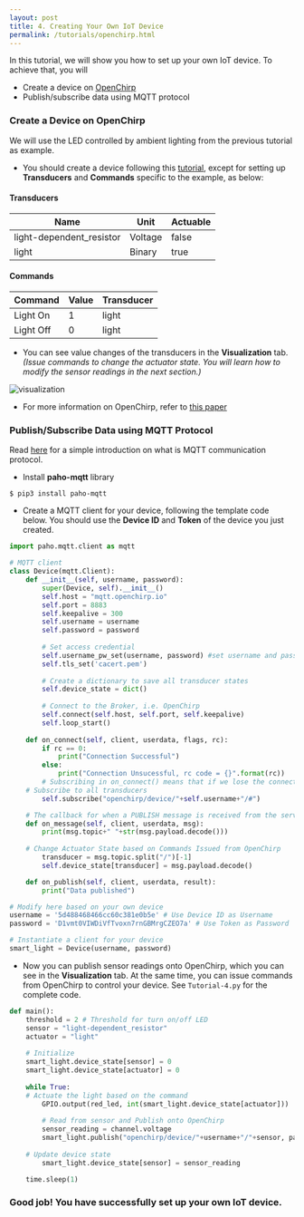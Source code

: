 ```yaml
---
layout: post
title: 4. Creating Your Own IoT Device
permalink: /tutorials/openchirp.html
---
```


In this tutorial, we will show you how to set up your own IoT device. To achieve that, you  will
- Create a device on [OpenChirp](https://openchirp.io/)
- Publish/subscribe data using MQTT protocol

### Create a Device on OpenChirp
We will use the LED controlled by ambient lighting from the previous tutorial as example.

- You should create a device following this [tutorial](https://github.com/OpenChirp/docs/wiki/simple-device-tutorial), except for setting up **Transducers** and **Commands** specific to the example, as below:  

#### Transducers

|**Name**|**Unit**      |**Actuable**|
| ------------- | ---------------------|---------|
| light-dependent_resistor  | Voltage|     false|  
|   light | Binary     | true|

#### Commands

|**Command**|**Value**      |**Transducer**|
| ------------- | ----|--------|
| Light On| 1| light|       
|   Light Off | 0  | light|  

- You can see value changes of the transducers in the **Visualization** tab. *(Issue commands to change the actuator state. You will learn how to modify the sensor readings in the next section.)*

![visualization](/12740/assets/Openchirp.png)

- For more information on OpenChirp, refer to [this paper](/12740/assets/OpenChirp.pdf)


### Publish/Subscribe Data using MQTT Protocol
Read [here](https://randomnerdtutorials.com/what-is-mqtt-and-how-it-works/) for a simple introduction on what is MQTT communication protocol. 

- Install **paho-mqtt** library
```
$ pip3 install paho-mqtt
```
- Create a MQTT client for your device, following the template code below. You should use the **Device ID** and **Token** of the device you just created. 

```python
import paho.mqtt.client as mqtt

# MQTT client
class Device(mqtt.Client):
    def __init__(self, username, password):
        super(Device, self).__init__()
        self.host = "mqtt.openchirp.io"
        self.port = 8883
        self.keepalive = 300
        self.username = username
        self.password = password
        
        # Set access credential
        self.username_pw_set(username, password) #set username and pass
        self.tls_set('cacert.pem')
        
        # Create a dictionary to save all transducer states
        self.device_state = dict()
        
        # Connect to the Broker, i.e. OpenChirp
        self.connect(self.host, self.port, self.keepalive)
        self.loop_start()
    
    def on_connect(self, client, userdata, flags, rc):
        if rc == 0:
            print("Connection Successful")
        else:
            print("Connection Unsucessful, rc code = {}".format(rc))
        # Subscribing in on_connect() means that if we lose the connection and reconnect, the subscriptions will be renewed.
	# Subscribe to all transducers
        self.subscribe("openchirp/device/"+self.username+"/#") 

    # The callback for when a PUBLISH message is received from the server.
    def on_message(self, client, userdata, msg):
        print(msg.topic+" "+str(msg.payload.decode()))
        
	# Change Actuator State based on Commands Issued from OpenChirp
        transducer = msg.topic.split("/")[-1]
        self.device_state[transducer] = msg.payload.decode()

    def on_publish(self, client, userdata, result):
        print("Data published")

# Modify here based on your own device
username = '5d488468466cc60c381e0b5e' # Use Device ID as Username
password = 'D1vmt0VIWDiVfTvoxn7rnGBMrgCZEO7a' # Use Token as Password

# Instantiate a client for your device
smart_light = Device(username, password)
```
- Now you can publish sensor readings onto OpenChirp, which you can see in the **Visualization** tab. At the same time, you can issue commands from OpenChirp to control your device. See `Tutorial-4.py` for the complete code. 

```python
def main():
    threshold = 2 # Threshold for turn on/off LED
    sensor = "light-dependent_resistor"
    actuator = "light"
    
    # Initialize
    smart_light.device_state[sensor] = 0
    smart_light.device_state[actuator] = 0
    
    while True:
	# Actuate the light based on the command
        GPIO.output(red_led, int(smart_light.device_state[actuator]))
        
        # Read from sensor and Publish onto OpenChirp
        sensor_reading = channel.voltage
        smart_light.publish("openchirp/device/"+username+"/"+sensor, payload=sensor_reading, qos=0, retain=True)
        
	# Update device state
        smart_light.device_state[sensor] = sensor_reading

	time.sleep(1)
```
### **Good job! You have successfully set up your own IoT device.** 




